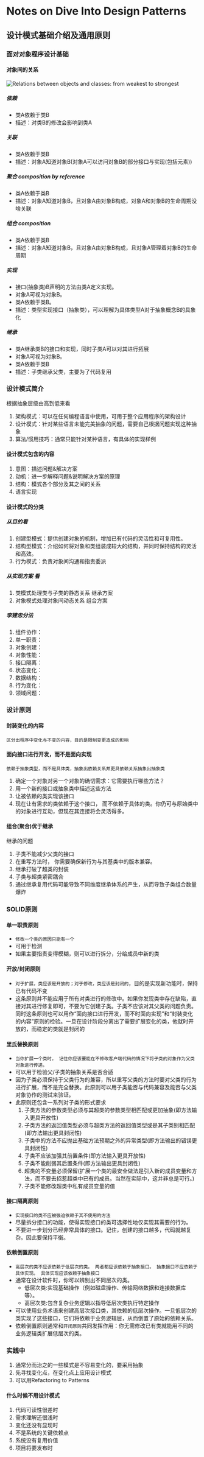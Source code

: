 # Notes on Dive Into Design Patterns
## 设计模式基础介绍及通用原则
### 面对对象程序设计基础
#### 对象间的关系
![Relations between objects and classes: from weakest to strongest](pics/RelationsBetweenObjectsAndClasses.png)
##### 依赖
- 类A依赖于类B
- 描述：对类B的修改会影响到类A
##### 关联
- 类A依赖于类B
- 描述：对象A知道对象B(对象A可以访问对象B的部分接口与实现(包括元素))
##### 聚合 composition by reference
- 类A依赖于类B
- 描述：对象A知道对象B，且对象A由对象B构成，对象A和对象B的生命周期没啥关联
##### 组合 composition
- 类A依赖于类B
- 描述：对象A知道对象B，且对象A由对象B构成，且对象A管理着对象B的生命周期
##### 实现
- 接口(抽象类)B声明的方法由类A定义实现。
- 对象A可视为对象B。
- 类A依赖于类B。
- 描述：类型实现接口（抽象类），可以理解为具体类型A对于抽象概念B的具象化
##### 继承
- 类A继承类B的接口和实现，同时子类A可以对其进行拓展
- 对象A可视为对象B。
- 类A依赖于类B
- 描述：子类继承父类，主要为了代码复用
### 设计模式简介
根据抽象层级由高到低来看
1. 架构模式：可以在任何编程语言中使用，可用于整个应用程序的架构设计
2. 设计模式：针对某些语言未能完美抽象的问题，需要自己根据问题实现这种抽象
3. 算法/惯用技巧：通常只能针对某种语言，有具体的实现样例
#### 设计模式包含的内容
1. 意图：描述问题&解决方案
2. 动机：进一步解释问题&说明解决方案的原理
3. 结构：模式各个部分及其之间的关系
4. 语言实现
#### 设计模式的分类
##### 从目的看
1. 创建型模式：提供创建对象的机制，增加已有代码的灵活性和可复用性。
2. 结构型模式：介绍如何将对象和类组装成较大的结构，并同时保持结构的灵活和高效。
3. 行为模式：负责对象间沟通和指责委派
##### 从实现方案     看
1. 类模式处理类与子类的静态关系 继承方案
2. 对象模式处理对象间动态关系 组合方案
##### 李建忠分法
1. 组件协作：
2. 单一职责：
3. 对象创建：
4. 对象性能：
5. 接口隔离：
6. 状态变化：
7. 数据结构：
8. 行为变化：
9. 领域问题：
### 设计原则
#### 封装变化的内容
`区分出程序中变化与不变的内容，目的是限制变更造成的影响`  
#### 面向接口进行开发，而不是面向实现
`依赖于抽象类型，而不是具体类，抽象出依赖关系并更具依赖关系抽象出抽象类`
1. 确定一个对象对另一个对象的确切需求：它需要执行哪些方法？
2. 用一个新的接口或抽象类中描述这些方法
3. 让被依赖的类实现该接口
4. 现在让有需求的类依赖于这个接口， 而不依赖于具体的类。你仍可与原始类中的对象进行互动，但现在其连接将会灵活得多。
#### 组合(聚合)优于继承
继承的问题
1. 子类不能减少父类的接口
2. 在重写方法时， 你需要确保新行为与其基类中的版本兼容。
3. 继承打破了超类的封装
4. 子类与超类紧密耦合
5. 通过继承复用代码可能导致不同维度继承体系的产生，从而导致子类组合数量爆炸
### SOLID原则
#### 单一职责原则
- `修改一个类的原因只能有一个`
- 可用于检测
- 如果主要指责变得模糊，则可以进行拆分，分给成员中新的类
#### 开放/封闭原则
- `对于扩展，类应该是开放的；对于修改，类应该是封闭的`，目的是实现新功能时，保持已有代码不变  
- 这条原则并不能应用于所有对类进行的修改中。如果你发现类中存在缺陷，直接对其进行修复即可，不要为它创建子类。子类不应该对其父类的问题负责。同时这条原则也可以用作“面向接口进行开发，而不时面向实现”和“封装变化的内容”原则的检验。一旦在设计阶段分离出了需要扩展变化的类，他就时开放的，而稳定的类就是封闭的
#### 里氏替换原则
- `当你扩展一个类时， 记住你应该要能在不修改客户端代码的情况下将子类的对象作为父类对象进行传递。`
- 可以用于检验父/子类的抽象关系是否合适
- 因为子类必须保持于父类行为的兼容，所以重写父类的方法时要对父类的行为进行扩展，而不是完全替换。此原则可以用子类能否与代码兼容及能否与父类对象协作的测试来验证。
- 此原则还包含一系列对子类的形式要求
  1.  子类方法的参数类型必须与其超类的参数类型相匹配或更加抽象(即方法输入更具开放性)
  2.  子类方法的返回值类型必须与超类方法的返回值类型或是其子类别相匹配(即方法输出更具封闭性)
  3.  子类中的方法不应抛出基础方法预期之外的异常类型(即方法输出的错误更具封闭性)
  4.  子类不应该加强其前置条件(即方法输入更具开放性)
  5.  子类不能削弱其后置条件(即方法输出更具封闭性)
  6.  超类的不变量必须保留(扩展一个类的最安全做法是引入新的成员变量和方法，而不要去招惹超类中已有的成员。当然在实际中，这并非总是可行。)
  7.  子类不能修改超类中私有成员变量的值
#### 接口隔离原则
- `实现接口的类不应被强迫依赖于其不使用的方法`
- 尽量拆分接口的功能，使得实现接口的类可选择性地仅实现其需要的行为。
- 不要进一步划分已经非常具体的接口。记住，创建的接口越多，代码就越复杂。因此要保持平衡。
#### 依赖倒置原则
- `高层次的类不应该依赖于低层次的类。 两者都应该依赖于抽象接口。 抽象接口不应依赖于具体实现。 具体实现应该依赖于抽象接口`
- 通常在设计软件时，你可以辨别出不同层次的类。
  - 低层次类:实现基础操作（例如磁盘操作、传输网络数据和连接数据库等）。
  - 高层次类:包含复杂业务逻辑以指导低层次类执行特定操作
- 可以使用业务术语来创建高层次接口类，其依赖的低层次操作。一旦低层次的类实现了这些接口，它们将依赖于业务逻辑层，从而倒置了原始的依赖关系。
- 依赖倒置原则通常和`开闭原则`共同发挥作用：你无需修改已有类就能用不同的业务逻辑类扩展低层次的类。
### 实践中
1. 通常分而治之的一些模式是不容易变化的，要采用抽象
2. 先寻找变化点，在变化点上应用设计模式
3. 可以用Refactoring to Patterns
#### 什么时候不用设计模式
1. 代码可读性很差时
2. 需求理解还很浅时
3. 变化还没有显现时
4. 不是系统的关键依赖点
5. 系统没有复用价值
6. 项目将要发布时